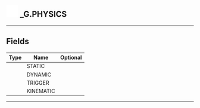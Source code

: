 ## <img src="../../.gitbook/assets/base.png" width="32" height="32" /> _G.PHYSICS


-----------------
## Fields

| Type   | Name | Optional |
| ------ | ---- | -------: |
|  | STATIC |  |
|  | DYNAMIC |  |
|  | TRIGGER |  |
|  | KINEMATIC |  |


--------